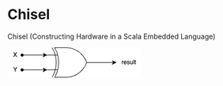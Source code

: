 # Chisel
Chisel (Constructing Hardware in a Scala Embedded Language)

![alt text](https://github.com/faurbano/Chisel/blob/main/images/myXOR.png?raw=true)
